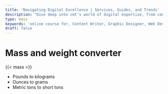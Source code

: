```yaml
---
title: 'Navigating Digital Excellence | Services, Guides, and Trends'
description: "Dive deep into cmt's world of digital expertise, from comprehensive career guides and innovative services to the latest trends. Unlock success in the digital landscape with us"
type: mass
keywords: 'online course for, Content Writer, Graphic Designer, Web Developer, Software Engineer, Frontend Developer graphic designer, UI designer, digital marketing'
draft: false
---
```


# Mass and weight converter

{{< mass >}}

* Pounds to kilograms
* Ounces to grams
* Metric tons to short tons
